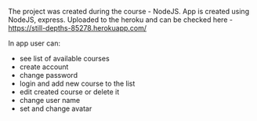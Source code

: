 The project was created during the course - NodeJS.
App is created using NodeJS, express.
Uploaded to the heroku and can be checked here - https://still-depths-85278.herokuapp.com/

In app user can:
- see list of available courses
- create account
- change password
- login and add new course to the list
- edit created course or delete it
- change user name 
- set and change avatar
